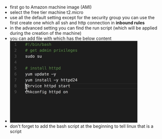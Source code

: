 - first go to Amazon machine image (AMI)
- select the free tier machine t2.micro 
- use all the default setting except for the security group you can use the first create one which all ssh and http connection in **inbound rules**
- in the advanced setting you can find the run script (which will be applied during the creation of the machine)
- you can add file with which has the below content
- <img src="../../images/Apache-install.png" />
- don't forget to add the bash script at the beginning to tell linux that is a script 